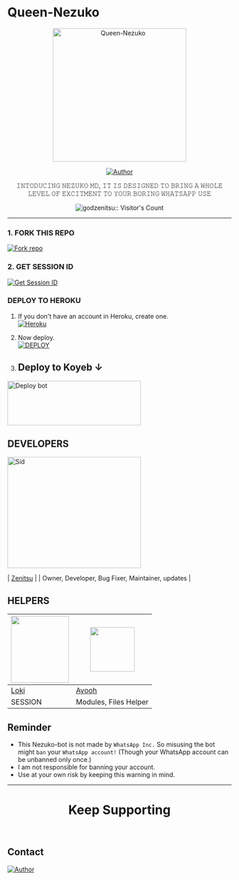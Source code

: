 # Queen-Nezuko

<p align="center">
  <a href="https://kamado-nezuko-web.vercel.app/">
    <img alt="Queen-Nezuko" height="300" src="https://ik.imagekit.io/eypz/1722404151918_Z5NqzHkR4.png">
  </a>
</p>

<p align="center">
  <a href="https://github.com/godzenitsu"><img title="Author" src="https://img.shields.io/badge/godzenitsu-black?style=for-the-badge&logo=WhatsApp"></a>
</p>

<p align="center">𝙸𝙽𝚃𝙾𝙳𝚄𝙲𝙸𝙽𝙶 𝙽𝙴𝚉𝚄𝙺𝙾 𝙼𝙳, 𝙸𝚃 𝙸𝚂 𝙳𝙴𝚂𝙸𝙶𝙽𝙴𝙳 𝚃𝙾 𝙱𝚁𝙸𝙽𝙶 𝙰 𝚆𝙷𝙾𝙻𝙴 𝙻𝙴𝚅𝙴𝙻 𝙾𝙵 𝙴𝚇𝙲𝙸𝚃𝙼𝙴𝙽𝚃 𝚃𝙾 𝚈𝙾𝚄𝚁 𝙱𝙾𝚁𝙸𝙽𝙶 𝚆𝙷𝙰𝚃𝚂𝙰𝙿𝙿 𝚄𝚂𝙴</p>



  </a>
</p>

<p align="center"><img src="https://profile-counter.glitch.me/{godzenitsu}/count.svg" alt="godzenitsu:: Visitor's Count" /></p>




---

### 1. FORK THIS REPO

<a href='https://github.com/godzenitsu/Nezuko/fork' target="_blank"><img alt='Fork repo' src='https://img.shields.io/badge/Fork This Repo-black?style=for-the-badge&logo=git&logoColor=white'/></a>

### 2. GET SESSION ID 

<a href='https://queen-nezuko-web.onrender.com/' target="_blank"><img alt='Get Session ID' src='https://img.shields.io/badge/Click here to get your session id-black?style=for-the-badge&logo=opencv&logoColor=white'/></a>

### DEPLOY TO HEROKU

1. If you don't have an account in Heroku, create one.
    <br>
    <a href='https://signup.heroku.com/' target="_blank"><img alt='Heroku' src='https://img.shields.io/badge/-Create-black?style=for-the-badge&logo=heroku&logoColor=white'/></a>
2. Now deploy.
    <br>
    <a href='https://heroku.com/deploy' target="_blank"><img alt='DEPLOY' src='https://img.shields.io/badge/-DEPLOY-black?style=for-the-badge&logo=heroku&logoColor=white'/></a>



3. ## Deploy to Koyeb ↓

<a href="https://app.koyeb.com/services/deploy/?type=git&repository=github.com%2Fgodzenitsu%2f Nezuko&branch=main&name=Nezuko-md&builder=dockerfile&env%5BAUTO_BLOCK=false%5D=&env%5BSESSION_ID%5D=your%20sessionid%20here&env%5BMODE%5D=public&env=%5BAUTO_READ%5D%3Dfalse&env%5BAUTO_STATUS_SEEN%5D=true" target="blank"><img align="center" src="https://i.imgur.com/PNoLtFq.png" width="300" height="100" alt="Deploy bot"/></a>




## DEVELOPERS

<div align="left">
  <a href="https://github.com/godzenitsu"><img src="https://telegra.ph/file/7d301fe696cea1cddad2a.jpg" width="300" height="250" alt="Sid"></a>
  
  | [Zenitsu](https://github.com/godzenitsu) |
  | Owner, Developer, Bug Fixer, Maintainer, updates |
</div>

## HELPERS

<a href="https://github.com/chhaseeb47"><img src="https://github.com/Loki-Xer.png?size=100" width="130" height="150"></a> | [<img src="https://github.com/ayooh-me.png?size=100" width="100" height="100">](https://github.com/Rushmaster12) 
---|---
[Loki](https://github.com/Loki-Xer)  | [Ayooh](https://github.com/ayooh-me)
SESSION | Modules, Files Helper|


## Reminder

- This Nezuko-bot is not made by `WhatsApp Inc.` So misusing the bot might `ban` your `WhatsApp account!` (Though your WhatsApp account can be unbanned only once.)
- I am not responsible for banning your account.
- Use at your own risk by keeping this warning in mind.

---

<h1 align="center">Keep Supporting</h1>

<br>

## Contact

<p align="left">
  <a href="mailto:hehheeahnndndn@gmail.com"><img title="Author" src="https://img.shields.io/badge/GMAIL-ME-black?style=for-the-badge&logo=Gmail"></a>
 
